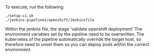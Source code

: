 To execute, run the following:
```
./setup-ci.sh
./jenkins-pipelines/openshift/Jenkinsfile
```
Within the jenkins file, the stage 'validate openshift deployment'  The environment variables set by the pipeline need to be overwritten. The kubernetes of the pipeline automatically override the target host, so therefore need to unset them so you can deploy pods within the correct environment.
